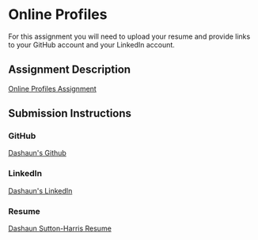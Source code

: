 # Online Profiles
For this assignment you will need to upload your resume and provide links to your GitHub account and your LinkedIn account.

## Assignment Description
[Online Profiles Assignment](https://education.launchcode.org/liftoff/modules/assignments/online-profiles)

## Submission Instructions
 
### GitHub
 <a href="https://github.com/dashaunn">Dashaun's Github</a>
 
### LinkedIn
[Dashaun's LinkedIn](www.linkedin.com/in/dashaun-sutton-harris-a0054525a)

### Resume

[Dashaun Sutton-Harris Resume](https://docs.google.com/document/d/1CGCxNceTn5jfITacxWVVNvPn7Vkwn7lFUjJ__BI64Hs/edit#)
